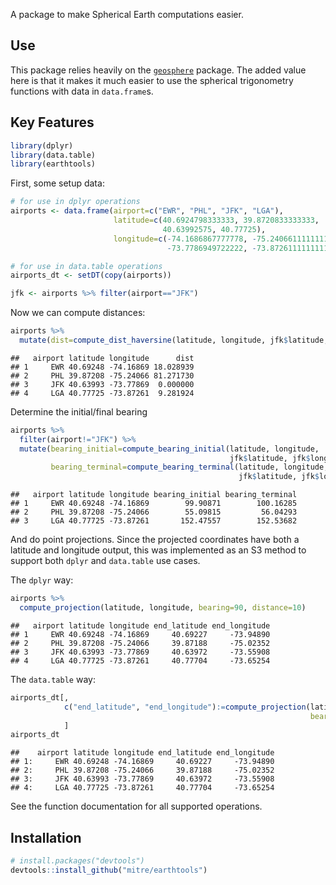 
A package to make Spherical Earth computations easier.

## Use

This package relies heavily on the [`geosphere`](https://cran.r-project.org/web/packages/geosphere/index.html) package.
The added value here is that it makes it much easier to use the spherical trigonometry functions with data in `data.frame`s. 

## Key Features


```r
library(dplyr)
library(data.table)
library(earthtools)
```

First, some setup data:

```r
# for use in dplyr operations
airports <- data.frame(airport=c("EWR", "PHL", "JFK", "LGA"),
                       latitude=c(40.6924798333333, 39.8720833333333, 
                                  40.63992575, 40.77725),
                       longitude=c(-74.1686867777778, -75.2406611111111,
                                   -73.7786949722222, -73.8726111111111))

# for use in data.table operations
airports_dt <- setDT(copy(airports))

jfk <- airports %>% filter(airport=="JFK")
```

Now we can compute distances:

```r
airports %>%
  mutate(dist=compute_dist_haversine(latitude, longitude, jfk$latitude, jfk$longitude))
```

```
##   airport latitude longitude      dist
## 1     EWR 40.69248 -74.16869 18.028939
## 2     PHL 39.87208 -75.24066 81.271730
## 3     JFK 40.63993 -73.77869  0.000000
## 4     LGA 40.77725 -73.87261  9.281924
```

Determine the initial/final bearing

```r
airports %>%
  filter(airport!="JFK") %>%
  mutate(bearing_initial=compute_bearing_initial(latitude, longitude, 
                                                 jfk$latitude, jfk$longitude),
         bearing_terminal=compute_bearing_terminal(latitude, longitude, 
                                                   jfk$latitude, jfk$longitude))
```

```
##   airport latitude longitude bearing_initial bearing_terminal
## 1     EWR 40.69248 -74.16869        99.90871        100.16285
## 2     PHL 39.87208 -75.24066        55.09815         56.04293
## 3     LGA 40.77725 -73.87261       152.47557        152.53682
```

And do point projections. 
Since the projected coordinates have both a latitude and longitude output, this was implemented as an S3 method to support both `dplyr` and `data.table` use cases.

The `dplyr` way:

```r
airports %>%
  compute_projection(latitude, longitude, bearing=90, distance=10)
```

```
##   airport latitude longitude end_latitude end_longitude
## 1     EWR 40.69248 -74.16869     40.69227     -73.94890
## 2     PHL 39.87208 -75.24066     39.87188     -75.02352
## 3     JFK 40.63993 -73.77869     40.63972     -73.55908
## 4     LGA 40.77725 -73.87261     40.77704     -73.65254
```

The `data.table` way:

```r
airports_dt[,
            c("end_latitude", "end_longitude"):=compute_projection(latitude, longitude, 
                                                                   bearing=90, distance=10)
            ]
airports_dt
```

```
##    airport latitude longitude end_latitude end_longitude
## 1:     EWR 40.69248 -74.16869     40.69227     -73.94890
## 2:     PHL 39.87208 -75.24066     39.87188     -75.02352
## 3:     JFK 40.63993 -73.77869     40.63972     -73.55908
## 4:     LGA 40.77725 -73.87261     40.77704     -73.65254
```

See the function documentation for all supported operations.

## Installation


```r
# install.packages("devtools")
devtools::install_github("mitre/earthtools")
```
